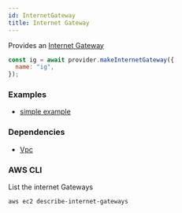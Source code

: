 ```yaml
---
id: InternetGateway
title: Internet Gateway
---
```


Provides an [Internet Gateway](https://docs.aws.amazon.com/vpc/latest/userguide/VPC_Internet_Gateway.html)

```js
const ig = await provider.makeInternetGateway({
  name: "ig",
});
```

### Examples

- [simple example](https://github.com/grucloud/grucloud/blob/master/examples/aws/ec2-vpc/iac.js)

### Dependencies

- [Vpc](./Vpc)

### AWS CLI

List the internet Gateways

```
aws ec2 describe-internet-gateways
```
